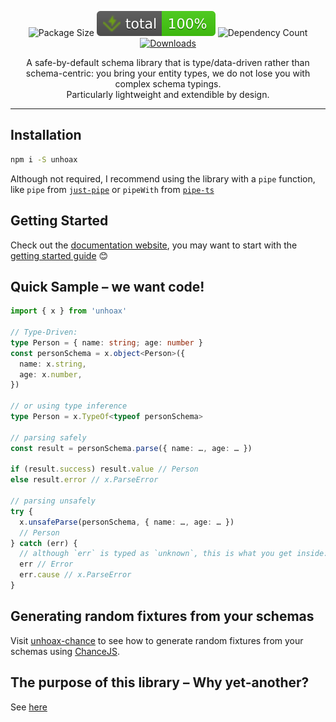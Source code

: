 <p align="center">
  <img alt="Package Size" src="https://deno.bundlejs.com/badge?q=unhoax&treeshake=[{+x+}]">
  <img alt="Total coverage" src="https://raw.githubusercontent.com/SacDeNoeuds/unhoax/refs/heads/main/badges/coverage-total.svg">
  <img alt="Dependency Count" src="https://badgen.net/bundlephobia/dependency-count/unhoax">
  <a href="https://www.npmjs.com/package/unhoax">
    <img alt="Downloads" src="https://img.shields.io/npm/dm/unhoax.svg">
  </a>
</p>

<p align="center">
A safe-by-default schema library that is type/data-driven rather than schema-centric: you bring your entity types, we do not lose you with complex schema typings.
<br>
Particularly lightweight and extendible by design.
<p>

---

## Installation

```bash
npm i -S unhoax
```

Although not required, I recommend using the library with a `pipe` function, like `pipe` from [`just-pipe`](https://github.com/angus-c/just?tab=readme-ov-file#just-pipe) or `pipeWith` from [`pipe-ts`](https://github.com/unsplash/pipe-ts)

## Getting Started

Check out the [documentation website](https://sacdenoeuds.github.io/unhoax/), you may want to start with the [getting started guide](https://sacdenoeuds.github.io/unhoax/documents/1._Getting_Started.html) 😊

## Quick Sample – we want code!

```ts
import { x } from 'unhoax'

// Type-Driven:
type Person = { name: string; age: number }
const personSchema = x.object<Person>({
  name: x.string,
  age: x.number,
})

// or using type inference
type Person = x.TypeOf<typeof personSchema>

// parsing safely
const result = personSchema.parse({ name: …, age: … })

if (result.success) result.value // Person
else result.error // x.ParseError

// parsing unsafely
try {
  x.unsafeParse(personSchema, { name: …, age: … })
  // Person
} catch (err) {
  // although `err` is typed as `unknown`, this is what you get inside:
  err // Error
  err.cause // x.ParseError
}
```

## Generating random fixtures from your schemas

Visit [unhoax-chance](https://sacdenoeuds.github.io/unhoax-chance/) to see how to generate random fixtures from your schemas using [ChanceJS](https://chancejs.com/).

## The purpose of this library – Why yet-another?

See [here](https://sacdenoeuds.github.io/unhoax/documents/5._Why_yet-another_schema_library__.html)
